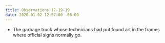 ```yaml
---
title: Observations 12-19-19
date: 2020-01-02 12:57:00 -06:00
---
```


- The garbage truck whose technicians had put found art in the frames where official signs normally go.